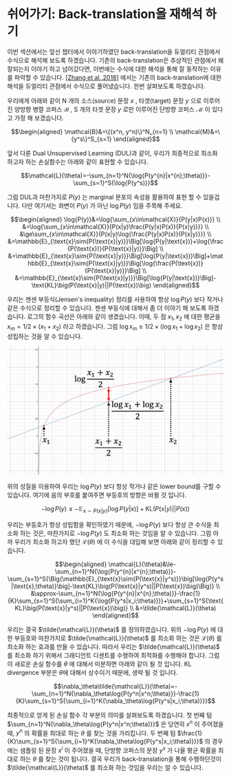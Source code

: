 # 쉬어가기: Back-translation을 재해석 하기

이번 섹션에서는 앞선 챕터에서 이야기하였던 back-translation을 듀얼리티 관점에서 수식으로 해석해 보도록 하겠습니다. 기존의 back-translation은 추상적인 관점에서 왜 잘되는지 이야기 하고 넘어갔다면, 이번에는 수식에 대한 해석을 통해 잘 동작하는 이유를 파악할 수 있습니다. [[Zhang et al.,2018]](https://arxiv.org/abs/1803.00353) 에서는 기존의 back-translation에 대한 해석을 듀얼리티 관점에서 수식으로 풀어냈습니다. 한번 살펴보도록 하겠습니다.

우리에게 아래와 같이 N 개의 소스(source) 문장 $x$ , 타겟(target) 문장 $y$ 으로 이루어진 양방향 병렬 코퍼스 $\mathcal{B}$ , S 개의 타겟 문장 $y$ 로만 이루어진 단방향 코퍼스 $\mathcal{M}$ 이 있다고 가정 해 보겠습니다.

$$\begin{aligned}
\mathcal{B}&=\{(x^n, y^n)\}^N_{n=1} \\
\mathcal{M}&=\{y^s\}^S_{s=1}
\end{aligned}$$

앞서 다룬 Dual Unsupervised Learning (DUL)과 같이, 우리가 최종적으로 최소화 하고자 하는 손실함수는 아래와 같이 표현할 수 있습니다.

$$\mathcal{L}(\theta)=-\sum_{n=1}^N{\log{P(y^{n}|x^{n};\theta)}}-\sum_{s=1}^S{\log{P(y^s)}}$$

그럼 DUL과 마찬가지로 $P(y)$ 는 marginal 분포의 속성을 활용하여 표현 할 수 있을겁니다. 다만 여기서는 좌변이 $P(y)$ 가 아닌 $\log{P(y)}$ 임을 주목해 주세요.

$$\begin{aligned}
\log{P(y)}&=\log{\sum_{x\in\mathcal{X}}{P(y|x)P(x)}} \\
&=\log{\sum_{x\in\mathcal{X}}{P(x|y)\frac{P(y|x)P(x)}{P(x|y)}}} \\
&\ge\sum_{x\in\mathcal{X}}{P(x|y)\log{\frac{P(y|x)P(x)}{P(x|y)}}} \\
&=\mathbb{E}_{\text{x}\sim{P(\text{x}|y)}}\Big[\log{P(y|\text{x})}+\log{\frac{P(\text{x})}{P(\text{x}|y)}}\Big] \\
&=\mathbb{E}_{\text{x}\sim{P(\text{x}|y)}}\Big[\log{P(y|\text{x})}\Big]+\mathbb{E}_{\text{x}\sim{P(\text{x}|y)}}\Big[\log{\frac{P(\text{x})}{P(\text{x}|y)}}\Big] \\
&=\mathbb{E}_{\text{x}\sim{P(\text{x}|y)}}\Big[\log{P(y|\text{x})}\Big]-\text{KL}\big(P(\text{x}|y)||P(\text{x})\big)
\end{aligned}$$

우리는 젠센 부등식(Jensen's inequality) 정리를 사용하여 항상 $\log{P(y)}$ 보다 작거나 같은 수식으로 정리할 수 있습니다. 젠센 부등식에 대해서 좀 더 이야기 해 보도록 하겠습니다. 로그의 함수 곡선은 아래와 같이 생겼습니다. 이때, 두 점 $x_1, x_2$ 에 대한 평균을 $x_m=1/2\times(x_1+x_2)$ 라고 하겠습니다. 그럼 $\log{x_m}\ge1/2\times(\log{x_1}+\log{x_2})$ 은 항상 성립하는 것을 알 수 있습니다.

![젠슨스 부등식의 예](../assets/13-04-01.png)

위의 성질을 이용하여 우리는 $\log{P(y)}$ 보다 항상 작거나 같은 lower bound를 구할 수 있습니다. 여기에 음의 부호를 붙여주면 부등호의 방향은 바뀔 것 입니다.

$$-\log{P(y)}\le-\mathbb{E}_{\text{x}\sim{P(\text{x}|y)}}\Big[\log{P(y|\text{x})}\Big]+\text{KL}\big(P(\text{x}|y)||P(\text{x})\big)$$

우리는 부등호가 항상 성립함을 확인하였기 때문에, $-\log{P(y)}$ 보다 항상 큰 수식을 최소화 하는 것은, 마찬가지로 $-\log{P(y)}$ 도 최소화 하는 것임을 알 수 있습니다. 그럼 아까 우리가 최소화 하고자 했던 $\mathcal{L}(\theta)$ 에 이 수식을 대입해 보면 아래와 같이 정리할 수 있습니다.

$$\begin{aligned}
\mathcal{L}(\theta)&\le-\sum_{n=1}^N{\log{P(y^{n}|x^{n};\theta)}}-\sum_{s=1}^S{\Big(\mathbb{E}_{\text{x}\sim{P(\text{x}|y^s)}}\big[\log{P(y^s|\text{x};\theta)}\big]-\text{KL}\big(P(\text{x}|y^s)||P(\text{x})\big)\Big)} \\
&\approx-\sum_{n=1}^N{\log{P(y^{n}|x^{n};\theta)}}-\frac{1}{K}\sum_{s=1}^S{\sum_{i=1}^K{\log{P(y^s|x_i;\theta)}}}+\sum_{s=1}^S{\text{KL}\big(P(\text{x}|y^s)||P(\text{x})\big)} \\
&=\tilde{\mathcal{L}}(\theta)
\end{aligned}$$

우리는 결국 $\tilde{\mathcal{L}}(\theta)$ 를 정의하였습니다. 위의 $-\log{P(y)}$ 에 대한 부등호와 마찬가지로 $\tilde{\mathcal{L}}(\theta)$ 를 최소화 하는 것은 $\mathcal{L}(\theta)$ 를 최소화 하는 효과를 만들 수 있습니다. 따라서 우리는 $\tilde{\mathcal{L}}(\theta)$ 를 최소화 하기 위해서 그래디언트 디센트를 수행하여 최적화를 수행해야 합니다. 그럼 이 새로운 손실 함수를 $\theta$ 에 대해서 미분하면 아래와 같이 될 것 입니다. KL divergence 부분은 $\theta$에 대해서 상수이기 때문에, 생략 될 것 입니다.

$$\nabla_\theta\tilde{\mathcal{L}}(\theta)=-\sum_{n=1}^N{\nabla_\theta\log{P(y^n|x^n;\theta)}}-\frac{1}{K}\sum_{s=1}^S{\sum_{i=1}^K{\nabla_\theta\log{P(y^s|x_i;\theta)}}}$$

최종적으로 얻게 된 손실 함수 각 부분의 의미를 살펴보도록 하겠습니다. 첫 번째 텀 $\sum_{n=1}^N{\nabla_\theta\log{P(y^n|x^n;\theta)}}$ 은 당연히 $x^n$ 이 주어졌을 때, $y^n$ 의 확률을 최대로 하는 $\theta$ 를 찾는 것을 가리킵니다. 두 번째 텀 $\frac{1}{K}\sum_{s=1}^S{\sum_{i=1}^K{\nabla_\theta\log{P(y^s|x_i;\theta)}}}$ 의 경우에는 샘플링 된 문장 $x^i$ 이 주어졌을 때, 단방향 코퍼스의 문장 $y^s$ 가 나올 평균 확률을 최대로 하는 $\theta$ 를 찾는 것이 됩니다. 결국 우리가 back-translation을 통해 수행하던것이 $\tilde{\mathcal{L}}(\theta)$ 를 최소화 하는 것임을 우리는 알 수 있습니다.
